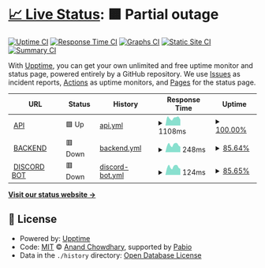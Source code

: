 # [📈 Live Status](https://imneozz.github.io/majestic): <!--live status--> **🟧 Partial outage**

[![Uptime CI](https://github.com/imneozz/majestic/workflows/Uptime%20CI/badge.svg)](https://github.com/imneozz/majestic/actions?query=workflow%3A%22Uptime+CI%22)
[![Response Time CI](https://github.com/imneozz/majestic/workflows/Response%20Time%20CI/badge.svg)](https://github.com/imneozz/majestic/actions?query=workflow%3A%22Response+Time+CI%22)
[![Graphs CI](https://github.com/imneozz/majestic/workflows/Graphs%20CI/badge.svg)](https://github.com/imneozz/majestic/actions?query=workflow%3A%22Graphs+CI%22)
[![Static Site CI](https://github.com/imneozz/majestic/workflows/Static%20Site%20CI/badge.svg)](https://github.com/imneozz/majestic/actions?query=workflow%3A%22Static+Site+CI%22)
[![Summary CI](https://github.com/imneozz/majestic/workflows/Summary%20CI/badge.svg)](https://github.com/imneozz/majestic/actions?query=workflow%3A%22Summary+CI%22)

With [Upptime](https://upptime.js.org), you can get your own unlimited and free uptime monitor and status page, powered entirely by a GitHub repository. We use [Issues](https://github.com/imneozz/majestic/issues) as incident reports, [Actions](https://github.com/imneozz/majestic/actions) as uptime monitors, and [Pages](https://imneozz.github.io/majestic) for the status page.

<!--start: status pages-->
<!-- This summary is generated by Upptime (https://github.com/upptime/upptime) -->
<!-- Do not edit this manually, your changes will be overwritten -->
<!-- prettier-ignore -->
| URL | Status | History | Response Time | Uptime |
| --- | ------ | ------- | ------------- | ------ |
| <img alt="" src="https://icons.duckduckgo.com/ip3/majestic.discloud.app.ico" height="13"> [API](https://majestic.discloud.app/shop) | 🟩 Up | [api.yml](https://github.com/imneozz/majestic/commits/HEAD/history/api.yml) | <details><summary><img alt="Response time graph" src="./graphs/api/response-time-week.png" height="20"> 1108ms</summary><br><a href="https://imneozz.github.io/majestic/history/api"><img alt="Response time 1046" src="https://img.shields.io/endpoint?url=https%3A%2F%2Fraw.githubusercontent.com%2Fimneozz%2Fmajestic%2FHEAD%2Fapi%2Fapi%2Fresponse-time.json"></a><br><a href="https://imneozz.github.io/majestic/history/api"><img alt="24-hour response time 976" src="https://img.shields.io/endpoint?url=https%3A%2F%2Fraw.githubusercontent.com%2Fimneozz%2Fmajestic%2FHEAD%2Fapi%2Fapi%2Fresponse-time-day.json"></a><br><a href="https://imneozz.github.io/majestic/history/api"><img alt="7-day response time 1108" src="https://img.shields.io/endpoint?url=https%3A%2F%2Fraw.githubusercontent.com%2Fimneozz%2Fmajestic%2FHEAD%2Fapi%2Fapi%2Fresponse-time-week.json"></a><br><a href="https://imneozz.github.io/majestic/history/api"><img alt="30-day response time 1081" src="https://img.shields.io/endpoint?url=https%3A%2F%2Fraw.githubusercontent.com%2Fimneozz%2Fmajestic%2FHEAD%2Fapi%2Fapi%2Fresponse-time-month.json"></a><br><a href="https://imneozz.github.io/majestic/history/api"><img alt="1-year response time 1046" src="https://img.shields.io/endpoint?url=https%3A%2F%2Fraw.githubusercontent.com%2Fimneozz%2Fmajestic%2FHEAD%2Fapi%2Fapi%2Fresponse-time-year.json"></a></details> | <details><summary><a href="https://imneozz.github.io/majestic/history/api">100.00%</a></summary><a href="https://imneozz.github.io/majestic/history/api"><img alt="All-time uptime 99.97%" src="https://img.shields.io/endpoint?url=https%3A%2F%2Fraw.githubusercontent.com%2Fimneozz%2Fmajestic%2FHEAD%2Fapi%2Fapi%2Fuptime.json"></a><br><a href="https://imneozz.github.io/majestic/history/api"><img alt="24-hour uptime 100.00%" src="https://img.shields.io/endpoint?url=https%3A%2F%2Fraw.githubusercontent.com%2Fimneozz%2Fmajestic%2FHEAD%2Fapi%2Fapi%2Fuptime-day.json"></a><br><a href="https://imneozz.github.io/majestic/history/api"><img alt="7-day uptime 100.00%" src="https://img.shields.io/endpoint?url=https%3A%2F%2Fraw.githubusercontent.com%2Fimneozz%2Fmajestic%2FHEAD%2Fapi%2Fapi%2Fuptime-week.json"></a><br><a href="https://imneozz.github.io/majestic/history/api"><img alt="30-day uptime 99.96%" src="https://img.shields.io/endpoint?url=https%3A%2F%2Fraw.githubusercontent.com%2Fimneozz%2Fmajestic%2FHEAD%2Fapi%2Fapi%2Fuptime-month.json"></a><br><a href="https://imneozz.github.io/majestic/history/api"><img alt="1-year uptime 99.97%" src="https://img.shields.io/endpoint?url=https%3A%2F%2Fraw.githubusercontent.com%2Fimneozz%2Fmajestic%2FHEAD%2Fapi%2Fapi%2Fuptime-year.json"></a></details>
| <img alt="" src="https://icons.duckduckgo.com/ip3/167.235.155.125.ico" height="13"> [BACKEND](http://167.235.155.125) | 🟥 Down | [backend.yml](https://github.com/imneozz/majestic/commits/HEAD/history/backend.yml) | <details><summary><img alt="Response time graph" src="./graphs/backend/response-time-week.png" height="20"> 248ms</summary><br><a href="https://imneozz.github.io/majestic/history/backend"><img alt="Response time 254" src="https://img.shields.io/endpoint?url=https%3A%2F%2Fraw.githubusercontent.com%2Fimneozz%2Fmajestic%2FHEAD%2Fapi%2Fbackend%2Fresponse-time.json"></a><br><a href="https://imneozz.github.io/majestic/history/backend"><img alt="24-hour response time 0" src="https://img.shields.io/endpoint?url=https%3A%2F%2Fraw.githubusercontent.com%2Fimneozz%2Fmajestic%2FHEAD%2Fapi%2Fbackend%2Fresponse-time-day.json"></a><br><a href="https://imneozz.github.io/majestic/history/backend"><img alt="7-day response time 248" src="https://img.shields.io/endpoint?url=https%3A%2F%2Fraw.githubusercontent.com%2Fimneozz%2Fmajestic%2FHEAD%2Fapi%2Fbackend%2Fresponse-time-week.json"></a><br><a href="https://imneozz.github.io/majestic/history/backend"><img alt="30-day response time 262" src="https://img.shields.io/endpoint?url=https%3A%2F%2Fraw.githubusercontent.com%2Fimneozz%2Fmajestic%2FHEAD%2Fapi%2Fbackend%2Fresponse-time-month.json"></a><br><a href="https://imneozz.github.io/majestic/history/backend"><img alt="1-year response time 254" src="https://img.shields.io/endpoint?url=https%3A%2F%2Fraw.githubusercontent.com%2Fimneozz%2Fmajestic%2FHEAD%2Fapi%2Fbackend%2Fresponse-time-year.json"></a></details> | <details><summary><a href="https://imneozz.github.io/majestic/history/backend">85.64%</a></summary><a href="https://imneozz.github.io/majestic/history/backend"><img alt="All-time uptime 81.84%" src="https://img.shields.io/endpoint?url=https%3A%2F%2Fraw.githubusercontent.com%2Fimneozz%2Fmajestic%2FHEAD%2Fapi%2Fbackend%2Fuptime.json"></a><br><a href="https://imneozz.github.io/majestic/history/backend"><img alt="24-hour uptime 1.89%" src="https://img.shields.io/endpoint?url=https%3A%2F%2Fraw.githubusercontent.com%2Fimneozz%2Fmajestic%2FHEAD%2Fapi%2Fbackend%2Fuptime-day.json"></a><br><a href="https://imneozz.github.io/majestic/history/backend"><img alt="7-day uptime 85.64%" src="https://img.shields.io/endpoint?url=https%3A%2F%2Fraw.githubusercontent.com%2Fimneozz%2Fmajestic%2FHEAD%2Fapi%2Fbackend%2Fuptime-week.json"></a><br><a href="https://imneozz.github.io/majestic/history/backend"><img alt="30-day uptime 77.29%" src="https://img.shields.io/endpoint?url=https%3A%2F%2Fraw.githubusercontent.com%2Fimneozz%2Fmajestic%2FHEAD%2Fapi%2Fbackend%2Fuptime-month.json"></a><br><a href="https://imneozz.github.io/majestic/history/backend"><img alt="1-year uptime 81.84%" src="https://img.shields.io/endpoint?url=https%3A%2F%2Fraw.githubusercontent.com%2Fimneozz%2Fmajestic%2FHEAD%2Fapi%2Fbackend%2Fuptime-year.json"></a></details>
| <img alt="" src="https://icons.duckduckgo.com/ip3/167.235.155.125.ico" height="13"> [DISCORD BOT](http://167.235.155.125) | 🟥 Down | [discord-bot.yml](https://github.com/imneozz/majestic/commits/HEAD/history/discord-bot.yml) | <details><summary><img alt="Response time graph" src="./graphs/discord-bot/response-time-week.png" height="20"> 124ms</summary><br><a href="https://imneozz.github.io/majestic/history/discord-bot"><img alt="Response time 201" src="https://img.shields.io/endpoint?url=https%3A%2F%2Fraw.githubusercontent.com%2Fimneozz%2Fmajestic%2FHEAD%2Fapi%2Fdiscord-bot%2Fresponse-time.json"></a><br><a href="https://imneozz.github.io/majestic/history/discord-bot"><img alt="24-hour response time 0" src="https://img.shields.io/endpoint?url=https%3A%2F%2Fraw.githubusercontent.com%2Fimneozz%2Fmajestic%2FHEAD%2Fapi%2Fdiscord-bot%2Fresponse-time-day.json"></a><br><a href="https://imneozz.github.io/majestic/history/discord-bot"><img alt="7-day response time 124" src="https://img.shields.io/endpoint?url=https%3A%2F%2Fraw.githubusercontent.com%2Fimneozz%2Fmajestic%2FHEAD%2Fapi%2Fdiscord-bot%2Fresponse-time-week.json"></a><br><a href="https://imneozz.github.io/majestic/history/discord-bot"><img alt="30-day response time 222" src="https://img.shields.io/endpoint?url=https%3A%2F%2Fraw.githubusercontent.com%2Fimneozz%2Fmajestic%2FHEAD%2Fapi%2Fdiscord-bot%2Fresponse-time-month.json"></a><br><a href="https://imneozz.github.io/majestic/history/discord-bot"><img alt="1-year response time 201" src="https://img.shields.io/endpoint?url=https%3A%2F%2Fraw.githubusercontent.com%2Fimneozz%2Fmajestic%2FHEAD%2Fapi%2Fdiscord-bot%2Fresponse-time-year.json"></a></details> | <details><summary><a href="https://imneozz.github.io/majestic/history/discord-bot">85.65%</a></summary><a href="https://imneozz.github.io/majestic/history/discord-bot"><img alt="All-time uptime 81.95%" src="https://img.shields.io/endpoint?url=https%3A%2F%2Fraw.githubusercontent.com%2Fimneozz%2Fmajestic%2FHEAD%2Fapi%2Fdiscord-bot%2Fuptime.json"></a><br><a href="https://imneozz.github.io/majestic/history/discord-bot"><img alt="24-hour uptime 1.99%" src="https://img.shields.io/endpoint?url=https%3A%2F%2Fraw.githubusercontent.com%2Fimneozz%2Fmajestic%2FHEAD%2Fapi%2Fdiscord-bot%2Fuptime-day.json"></a><br><a href="https://imneozz.github.io/majestic/history/discord-bot"><img alt="7-day uptime 85.65%" src="https://img.shields.io/endpoint?url=https%3A%2F%2Fraw.githubusercontent.com%2Fimneozz%2Fmajestic%2FHEAD%2Fapi%2Fdiscord-bot%2Fuptime-week.json"></a><br><a href="https://imneozz.github.io/majestic/history/discord-bot"><img alt="30-day uptime 77.42%" src="https://img.shields.io/endpoint?url=https%3A%2F%2Fraw.githubusercontent.com%2Fimneozz%2Fmajestic%2FHEAD%2Fapi%2Fdiscord-bot%2Fuptime-month.json"></a><br><a href="https://imneozz.github.io/majestic/history/discord-bot"><img alt="1-year uptime 81.95%" src="https://img.shields.io/endpoint?url=https%3A%2F%2Fraw.githubusercontent.com%2Fimneozz%2Fmajestic%2FHEAD%2Fapi%2Fdiscord-bot%2Fuptime-year.json"></a></details>

<!--end: status pages-->

[**Visit our status website →**](https://imneozz.github.io/majestic)

## 📄 License

- Powered by: [Upptime](https://github.com/upptime/upptime)
- Code: [MIT](./LICENSE) © [Anand Chowdhary](https://anandchowdhary.com), supported by [Pabio](https://pabio.com)
- Data in the `./history` directory: [Open Database License](https://opendatacommons.org/licenses/odbl/1-0/)
